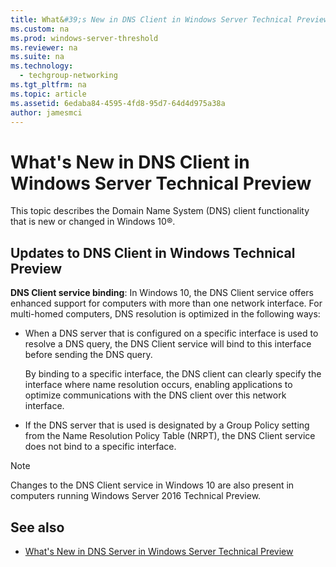 ```yaml
---
title: What&#39;s New in DNS Client in Windows Server Technical Preview
ms.custom: na
ms.prod: windows-server-threshold
ms.reviewer: na
ms.suite: na
ms.technology: 
  - techgroup-networking
ms.tgt_pltfrm: na
ms.topic: article
ms.assetid: 6edaba84-4595-4fd8-95d7-64d4d975a38a
author: jamesmci
---
```

# What&#39;s New in DNS Client in Windows Server Technical Preview
This topic describes the Domain Name System \(DNS\) client functionality that is new or changed in Windows 10®.  
  
## <a name="BKMK_DNSClient2012R2"></a>Updates to DNS Client in Windows Technical Preview  
**DNS Client service binding**: In Windows 10, the DNS Client service offers enhanced support for computers with more than one network interface. For multi\-homed computers, DNS resolution is optimized in the following ways:  
  
-   When a DNS server that is configured on a specific interface is used to resolve a DNS query, the DNS Client service will bind to this interface before sending the DNS query.  
  
    By binding to a specific interface, the DNS client can clearly specify the interface where name resolution occurs, enabling applications to optimize communications with the DNS client over this network interface.  
  
-   If the DNS server that is used is designated by a Group Policy setting from the Name Resolution Policy Table \(NRPT\), the DNS Client service does not bind to a specific interface.  
  
> [!NOTE]  
> Changes to the DNS Client service in Windows 10 are also present in computers running Windows Server 2016 Technical Preview.  
  
## See also  
  
-   [What's New in DNS Server in Windows Server Technical Preview](What-s-New-in-DNS-Server-in-Windows-Server.md)  
  

